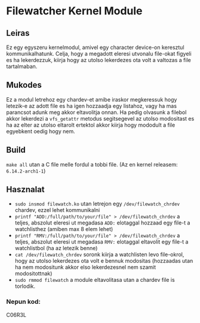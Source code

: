 # Filewatcher Kernel Module
## Leiras
Ez egy egyszeru kernelmodul, amivel egy character device-on keresztul kommunikalhatunk.
Celja, hogy a megadott eleresi utvonalu file-okat figyeli es ha lekerdezzuk, kiirja hogy az utolso lekerdezes ota volt a valtozas a file tartalmaban.

## Mukodes
Ez a modul letrehoz egy chardev-et amibe iraskor megkeressuk hogy letezik-e az adott file es ha igen hozzaadja egy listahoz, vagy ha mas parancsot adunk meg akkor eltavolitja onnan. Ha pedig olvasunk a filebol akkor lekerdezi a `vfs_getattr` metodus segitsegevel az utolso modositast es ha az elter az utolso eltarolt ertektol akkor kiirja hogy mododult a file egyebkent oedig hogy nem.

## Build
`make all` utan a C file melle fordul a tobbi file. (Az en kernel releasem: `6.14.2-arch1-1`)

## Hasznalat
- `sudo insmod filewatch.ko` utan letrejon egy `/dev/filewatch_chrdev` chardev, ezzel lehet kommunikalni
- `printf "ADD:/full/path/to/your/file" > /dev/filewatch_chrdev` a teljes, abszolut eleresi ut megadasa `ADD:` elotaggal hozzaad egy file-t a watchlisthez (amiben max 8 elem lehet)
- `printf "RMV:/full/path/to/your/file" > /dev/filewatch_chrdev` a teljes, abszolut eleresi ut megadasa `RMV:` elotaggal eltavolit egy file-t a watchlistbol (ha az letezik benne)
- `cat /dev/filewatch_chrdev` soronk kiirja a watchlisten levo file-okrol, hogy az utolso lekerdezes ota volt e bennuk modositas (hozzaadas utan ha nem modositunk akkor elso lekerdezesnel nem szamit modositottnak)
- `sudo rmmod filewatch` a module eltavolitasa utan a chardev file is torlodik.


### Nepun kod:
C06R3L
